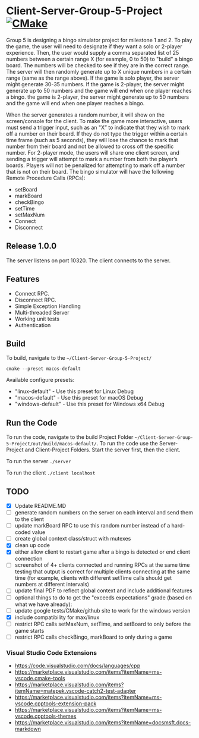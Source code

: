 # Client-Server-Group-5-Project [![CMake](https://github.com/Sntai20/Client-Server-Group-5-Project/actions/workflows/cmake.yml/badge.svg?branch=main)](https://github.com/Sntai20/Client-Server-Group-5-Project/actions/workflows/cmake.yml)

Group 5 is designing a bingo simulator project for milestone 1 and 2. To play the game, the user will need to designate if they want a solo or 2-player experience. Then, the user would supply a comma separated list of 25 numbers between a certain range X (for example, 0 to 50) to "build" a bingo board. The numbers will be checked to see if they are in the correct range. The server will then randomly generate up to X unique numbers in a certain range (same as the range above). If the game is solo player, the server might generate 30-35 numbers. If the game is 2-player, the server might generate up to 50 numbers and the game will end when one player reaches a bingo. the game is 2-player, the server might generate up to 50 numbers and the game will end when one player reaches a bingo.

When the server generates a random number, it will show on the screen/console for the client. To make the game more interactive, users must send a trigger input, such as an "X” to indicate that they wish to mark off a number on their board. If they do not type the trigger within a certain time frame (such as 5 seconds), they will lose the chance to mark that number from their board and not be allowed to cross off the specific number. For 2-player mode, the users will share one client screen, and sending a trigger will attempt to mark a number from both the player’s boards. Players will not be penalized for attempting to mark off a number that is not on their board.
The bingo simulator will have the following Remote Procedure Calls (RPCs):

- setBoard
- markBoard
- checkBingo
- setTime
- setMaxNum
- Connect
- Disconnect

## Release 1.0.0

The server listens on port 10320.
The client connects to the server.

## Features

- Connect RPC.
- Disconnect RPC.
- Simple Exception Handling
- Multi-threaded Server
- Working unit tests
- Authentication

## Build

To build, navigate to the `~/Client-Server-Group-5-Project/`

`cmake --preset macos-default`

Available configure presets:

- "linux-default"   - Use this preset for Linux Debug
- "macos-default"   - Use this preset for macOS Debug
- "windows-default" - Use this preset for Windows x64 Debug

## Run the Code

To run the code, navigate to the build Project Folder `~/Client-Server-Group-5-Project/out/build/macos-default/`. To run the code use the Server-Project and Client-Project Folders. Start the server first, then the client.

To run the server `./server`

To run the client `./client localhost`

## TODO

- [x] Update README.MD
- [ ] generate random numbers on the server on each interval and send them to the client
- [ ] update markBoard RPC to use this random number instead of a hard-coded value
- [ ] create global context class/struct with mutexes
- [x] clean up code
- [x] either allow client to restart game after a bingo is detected or end client connection
- [ ] screenshot of 4+ clients connected and running RPCs at the same time testing that output is correct for multiple clients connecting at the same time (for example, clients with different setTime calls should get numbers at different intervals)
- [ ] update final PDF to reflect global context and include additional features
- [ ] optional things to do to get the "exceeds expectations" grade (based on what we have already):
- [ ] update google tests/CMake/github site to work for the windows version
- [x] include compatibility for max/linux
- [ ] restrict RPC calls setMaxNum, setTime, and setBoard to only before the game starts
- [ ] restrict RPC calls checkBingo, markBoard to only during a game

### Visual Studio Code Extensions

- <https://code.visualstudio.com/docs/languages/cpp>
- <https://marketplace.visualstudio.com/items?itemName=ms-vscode.cmake-tools>
- <https://marketplace.visualstudio.com/items?itemName=matepek.vscode-catch2-test-adapter>
- <https://marketplace.visualstudio.com/items?itemName=ms-vscode.cpptools-extension-pack>
- <https://marketplace.visualstudio.com/items?itemName=ms-vscode.cpptools-themes>
- <https://marketplace.visualstudio.com/items?itemName=docsmsft.docs-markdown>
